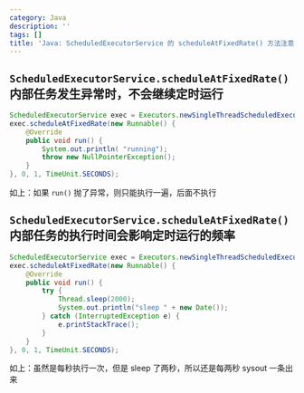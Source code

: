 ```yaml
---
category: Java
description: ''
tags: []
title: 'Java: ScheduledExecutorService 的 scheduleAtFixedRate() 方法注意事项两则'
---
```


## `ScheduledExecutorService.scheduleAtFixedRate()` 内部任务发生异常时，不会继续定时运行

```java
ScheduledExecutorService exec = Executors.newSingleThreadScheduledExecutor();
exec.scheduleAtFixedRate(new Runnable() {
    @Override
    public void run() {
        System.out.println( "running");
        throw new NullPointerException();
    }
}, 0, 1, TimeUnit.SECONDS);
```

如上：如果 `run()` 抛了异常，则只能执行一遍，后面不执行

## `ScheduledExecutorService.scheduleAtFixedRate()` 内部任务的执行时间会影响定时运行的频率

```java
ScheduledExecutorService exec = Executors.newSingleThreadScheduledExecutor();
exec.scheduleAtFixedRate(new Runnable() {
    @Override
    public void run() {
        try {
            Thread.sleep(2000);
            System.out.println("sleep " + new Date());
        } catch (InterruptedException e) {
            e.printStackTrace();
        }
    }
}, 0, 1, TimeUnit.SECONDS);
```

如上：虽然是每秒执行一次，但是 sleep 了两秒，所以还是每两秒 sysout 一条出来
